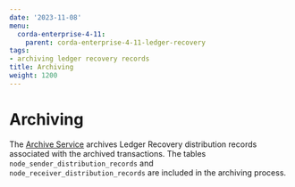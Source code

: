 ```yaml
---
date: '2023-11-08'
menu:
  corda-enterprise-4-11:
    parent: corda-enterprise-4-11-ledger-recovery
tags:
- archiving ledger recovery records
title: Archiving
weight: 1200
---
```


# Archiving

The [Archive Service](../../archiving/archiving-setup.md) archives Ledger Recovery distribution
records associated with the archived transactions. The tables `node_sender_distribution_records` and `node_receiver_distribution_records`
are included in the archiving process.
